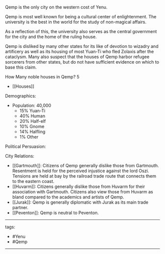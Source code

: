 Qemp is the only city on the western cost of Yenu. 

Qemp is most well known for being a cultural center of enlightenment. The university is the best in the world for the study of non-magical affairs. 

As a reflection of this, the university also serves as the central government for the city and the home of the ruling house. 

Qemp is disliked by many other states for its like of devotion to wizadry and artificery as well as its housing of most Yuan-Ti who fled Zolaxis after the cataclysm. Many also suspect that the houses of Qemp harbor refugee sorcerers from other states, but do not have sufficient evidence on which to base this claim.  


How Many noble houses in Qemp? 5
 - [[Houses]]



Demographics:
 - Population: 40,000
	 - 15% Yuan-Ti
	 - 40% Human
	 - 20% Half-elf
	 - 10% Gnome
	 - 14% Halfling
	 - 1% Other


Political Persuasion:


City Relations:
 - [[Gartmouth]]: Citizens of Qemp generally dislike those from Gartmouth. Resentment is held for the perceived injustice against the lord Oszi. Tensions are held at bay by the railroad trade route that connects them to the eastern coast. 
 - [[Huvarm]]: Citizens generally dislike those from Huvarm for their association with Gartmouth. Citizens also view those from Huvarm as bland compared to the academics and artists of Qemp. 
 - [[Jurak]]: Qemp is generally diplomatic with Jurak as its main trade partner. 
 - [[Peventon]]: Qemp is neutral to Peventon. 


---
tags:
 - #Yenu 
 - #Qemp
---
